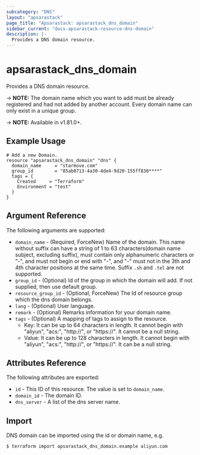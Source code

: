 ```yaml
---
subcategory: "DNS"
layout: "apsarastack"
page_title: "Apsarastack: apsarastack_dns_domain"
sidebar_current: "docs-apsarastack-resource-dns-domain"
description: |-
  Provides a DNS domain resource.
---
```


# apsarastack\_dns\_domain

Provides a DNS domain resource.

-> **NOTE:** The domain name which you want to add must be already registered and had not added by another account. Every domain name can only exist in a unique group.

-> **NOTE:** Available in v1.81.0+.

## Example Usage

```
# Add a new Domain.
resource "apsarastack_dns_domain" "dns" {
  domain_name     = "starmove.com"
  group_id        = "85ab8713-4a30-4de4-9d20-155ff830****"
  tags = {
    Created     = "Terraform"
    Environment = "test"
  }
}
```
## Argument Reference

The following arguments are supported:

* `domain_name` - (Required, ForceNew) Name of the domain. This name without suffix can have a string of 1 to 63 characters(domain name subject, excluding suffix), must contain only alphanumeric characters or "-", and must not begin or end with "-", and "-" must not in the 3th and 4th character positions at the same time. Suffix `.sh` and `.tel` are not supported.
* `group_id` - (Optional) Id of the group in which the domain will add. If not supplied, then use default group.
* `resource_group_id` - (Optional, ForceNew) The Id of resource group which the dns domain belongs.
* `lang` - (Optional) User language.
* `remark` - (Optional) Remarks information for your domain name.
* `tags` - (Optional) A mapping of tags to assign to the resource.
    - Key: It can be up to 64 characters in length. It cannot begin with "aliyun", "acs:", "http://", or "https://". It cannot be a null string.
    - Value: It can be up to 128 characters in length. It cannot begin with "aliyun", "acs:", "http://", or "https://". It can be a null string.


## Attributes Reference

The following attributes are exported:

* `id` - This ID of this resource. The value is set to `domain_name`.
* `domain_id` - The domain ID.
* `dns_server` - A list of the dns server name.

## Import

DNS domain can be imported using the id or domain name, e.g.

```
$ terraform import apsarastack_dns_domain.example aliyun.com
```
